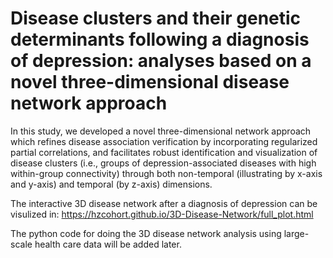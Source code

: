 # **Disease clusters and their genetic determinants following a diagnosis of depression: analyses based on a novel three-dimensional disease network approach**

In this study, we developed a novel three-dimensional network approach which refines disease association verification by incorporating regularized partial correlations, and facilitates robust identification and visualization of disease clusters (i.e., groups of depression-associated diseases with high within-group connectivity) through both non-temporal (illustrating by x-axis and y-axis) and temporal (by z-axis) dimensions.

The interactive 3D disease network after a diagnosis of depression can be visulized in: https://hzcohort.github.io/3D-Disease-Network/full_plot.html

The python code for doing the 3D disease network analysis using large-scale health care data will be added later.